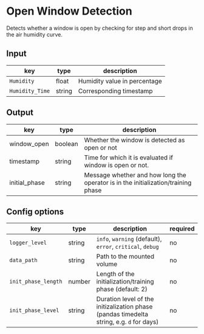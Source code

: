 # Open Window Detection
Detects whether a window is open by checking for step and short drops in the air humidity curve.

## Input 
| key                | type | description | 
|--------------------|------|-------------|   
| `Humidity`     | float | Humidity value in percentage |
| `Humidity_Time`     | string | Corresponding timestamp |



## Output 

| key | type | description | 
|--------------------|-------------|-----------------------------------------------------------| 
| window_open     | boolean | Whether the window is detected as open or not |
| timestamp       | string  | Time for which it is evaluated if window is open or not. |
| initial_phase   | string  | Message whether and how long the operator is in the initialization/training phase |


## Config options

| key                | type                                                 | description                                               | required |
|--------------------|------------------------------------------------------|-----------------------------------------------------------|----------|
| `logger_level`     | string | `info`, `warning` (default), `error`, `critical`, `debug` | no |
| `data_path`     | string | Path to the mounted volume | no |
| `init_phase_length`     | number | Length of the initialization/training phase (default: 2) | no |
| `init_phase_level`     | string | Duration level of the initizalization phase (pandas timedelta string, e.g. `d` for days) | no |


